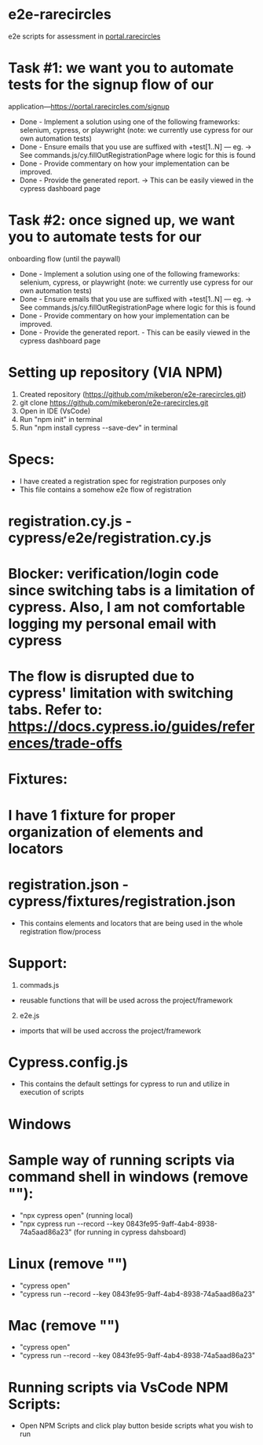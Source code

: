 # e2e-rarecircles
e2e scripts for assessment in [portal.rarecircles](https://portal.rarecircles.com/)



# Task #1: we want you to automate tests for the signup flow of our
application—https://portal.rarecircles.com/signup
- Done - Implement a solution using one of the following frameworks: selenium, cypress, or
playwright (note: we currently use cypress for our own automation tests) 
- Done - Ensure emails that you use are suffixed with +test[1..N] — eg. -> See commands.js/cy.fillOutRegistrationPage where logic for this is found
- Done - Provide commentary on how your implementation can be improved.
- Done - Provide the generated report. -> This can be easily viewed in the cypress dashboard page

# Task #2: once signed up, we want you to automate tests for our
onboarding flow (until the paywall)
- Done - Implement a solution using one of the following frameworks: selenium, cypress, or
playwright (note: we currently use cypress for our own automation tests)
- Done - Ensure emails that you use are suffixed with +test[1..N] — eg. -> See commands.js/cy.fillOutRegistrationPage where logic for this is found
- Done - Provide commentary on how your implementation can be improved.
- Done - Provide the generated report. - This can be easily viewed in the cypress dashboard page
 

# Setting up repository (VIA NPM)
1. Created repository (https://github.com/mikeberon/e2e-rarecircles.git)
2. git clone https://github.com/mikeberon/e2e-rarecircles.git
3. Open in IDE (VsCode)
4. Run "npm init" in terminal
5. Run "npm install cypress --save-dev" in terminal

# Specs: 
- I have created a registration spec for registration purposes only
- This file contains a somehow e2e flow of registration 

# registration.cy.js - cypress/e2e/registration.cy.js
# Blocker: verification/login code since switching tabs is a limitation of cypress. Also, I am not comfortable logging my personal email with cypress
# The flow is disrupted due to cypress' limitation with switching tabs. Refer to: https://docs.cypress.io/guides/references/trade-offs

# Fixtures: 

# I have 1 fixture for proper organization of elements and locators
# registration.json - cypress/fixtures/registration.json
- This contains elements and locators that are being used in the whole registration flow/process

# Support:
1. commads.js
- reusable functions that will be used across the project/framework
2. e2e.js
- imports that will be used accross the project/framework

# Cypress.config.js
- This contains the default settings for cypress to run and utilize in execution of scripts

# Windows
# Sample way of running scripts via command shell in windows (remove ""): 
- "npx cypress open" (running local)
- "npx cypress run --record --key 0843fe95-9aff-4ab4-8938-74a5aad86a23" (for running in cypress dahsboard)

# Linux (remove "")
- "cypress open"
- "cypress run --record --key 0843fe95-9aff-4ab4-8938-74a5aad86a23"

# Mac (remove "")
- "cypress open"
- "cypress run --record --key 0843fe95-9aff-4ab4-8938-74a5aad86a23"

# Running scripts via VsCode NPM Scripts:
- Open NPM Scripts and click play button beside scripts what you wish to run